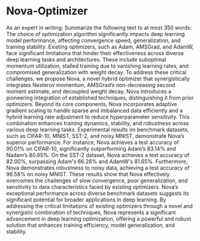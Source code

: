 # Nova-Optimizer
As an expert in writing: Summarize  the following text to at most 350 words: The choice of optimization algorithm significantly impacts deep learning model performance, affecting convergence speed, generalization, and training stability. Existing optimizers, such as Adam, AMSGrad, and AdamW, face significant limitations that hinder their effectiveness across diverse deep learning tasks and architectures. These include suboptimal momentum utilization, stalled training due to vanishing learning rates, and compromised generalization with weight decay. To address these critical challenges, we propose Nova, a novel hybrid optimizer that synergistically integrates Nesterov momentum, AMSGrad’s non-decreasing second moment estimate, and decoupled weight decay. Nova introduces a pioneering integration of established techniques, distinguishing it from prior optimizers. Beyond its core components, Nova incorporates adaptive gradient scaling to handle sparse and imbalanced data efficiently and a hybrid learning rate adjustment to reduce hyperparameter sensitivity. This combination enhances training dynamics, stability, and robustness across various deep learning tasks. Experimental results on benchmark datasets, such as CIFAR-10, MNIST, SST-2, and noisy MNIST, demonstrate Nova’s superior performance. For instance, Nova achieves a test accuracy of 90.01\% on CIFAR-10, significantly outperforming Adam’s 83.14\% and Nadam’s 80.85\%. On the SST-2 dataset, Nova achieves a test accuracy of 82.00\%, surpassing Adam's 66.28\% and AdamW's 81.65\%. Furthermore, Nova demonstrates robustness to noisy data, achieving a test accuracy of 96.58\% on noisy MNIST. These results show that Nova effectively overcomes the challenges of slow convergence, poor generalization, and sensitivity to data characteristics faced by existing optimizers. Nova’s exceptional performance across diverse benchmark datasets suggests its significant potential for broader applications in deep learning. By addressing the critical limitations of existing optimizers through a novel and synergistic combination of techniques, Nova represents a significant advancement in deep learning optimization, offering a powerful and robust solution that enhances training efficiency, model generalization, and stability. 
